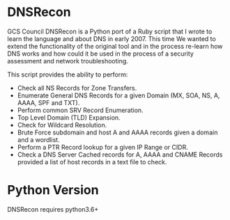 
# DNSRecon

GCS Council DNSRecon is a Python port of a Ruby script that I wrote to learn the language and about DNS in early 2007. 
This time We wanted to extend the functionality of the original tool and in the process re-learn how DNS works and how could it be used in the process of a security assessment and network troubleshooting. 

This script provides the ability to perform:
* Check all NS Records for Zone Transfers.
* Enumerate General DNS Records for a given Domain (MX, SOA, NS, A, AAAA, SPF and TXT).
* Perform common SRV Record Enumeration.
* Top Level Domain (TLD) Expansion.
* Check for Wildcard Resolution.
* Brute Force subdomain and host A and AAAA records given a domain and a wordlist.
* Perform a PTR Record lookup for a given IP Range or CIDR.
* Check a DNS Server Cached records for A, AAAA and CNAME Records provided a list of host records in a text file to check.

# Python Version
DNSRecon requires python3.6+
